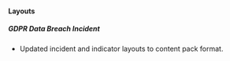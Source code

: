 

#### Layouts
##### GDPR Data Breach Incident
 - Updated incident and indicator layouts to content pack format.
